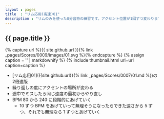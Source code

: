 ```yaml
---
layout : pages
title  : "リム応用(高速)01"
description : "リムのみを使った8分音符の練習です。アクセント位置が1回ずつ変わります。"
---
```


## {{ page.title }}

{% capture url %}{{ site.github.url }}{% link _pages/Scores/0009/images/01.svg %}{% endcapture %}
{% assign caption = '' | markdownify %}
{% include thumbnail.html url=url caption=caption %}

* [リム応用01]({{site.github.url}}{% link _pages/Scores/0007/01.md %})の2倍速版
* 繰り返しの度にアクセントの場所が変わる
* 途中でミスしたら同じ速度の最初からやり直し
* BPM 80 から 240 に段階的にあげていく
  * 10 ずつ BPM をあげていって無理そうになったらできた速さから 5 ずつ、それでも無理なら 1 ずつとあげていく
